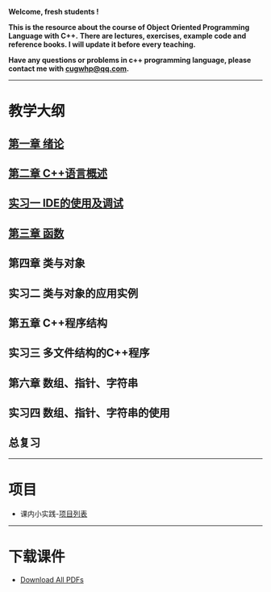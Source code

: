 **Welcome, fresh students !**

**This is the resource about the course of Object Oriented Programming Language with C++.**
**There are lectures, exercises, example code and reference books. I will update it before every teaching.**

**Have any questions or problems in c++ programming language, please contact me with <cugwhp@qq.com>.**

---

# **教学大纲**
## [第一章 绪论](./Ch1_Introduction.md)
## [第二章 C++语言概述](./Ch2_C++Basic.md)
## [实习一 IDE的使用及调试](./Ex1_IDE_Debug.md)
## [第三章 函数](./Ch3_Function.md)
## 第四章 类与对象
## 实习二 类与对象的应用实例
## 第五章 C++程序结构	
## 实习三 多文件结构的C++程序
## 第六章 数组、指针、字符串
## 实习四 数组、指针、字符串的使用 
## 总复习

---
# **项目**
- 课内小实践-[项目列表](./Project_Title.md)

---
# **下载课件**
- [Download All PDFs](https://github.com/cugwhp/OOPCPP/tree/master/docs/PDFs)

